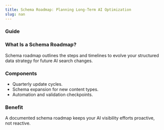 ```yaml
---
title: Schema Roadmap: Planning Long-Term AI Optimization
slug: nan
---
```


### Guide
### What Is a Schema Roadmap?
Schema roadmap outlines the steps and timelines to evolve your structured data strategy for future AI search changes.

### Components
- Quarterly update cycles.
- Schema expansion for new content types.
- Automation and validation checkpoints.

### Benefit
A documented schema roadmap keeps your AI visibility efforts proactive, not reactive.